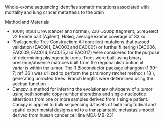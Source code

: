 Whole-exome sequencing identifies somatic mutations associated with mortality and lung cancer metastasis to the brain



Mathod and Materials

* 100ng input DNA (cancer and normal), 200-350bp fragment, SureSelect v2 Exome bait (Agilent), HiSeq, average exome coverage of 83.3x 
* Phylogenetic Tree Construction: All nonsilent mutations that passed validation (EAC001, EAC003,and EAC005) or further fi ltering (EAC006, EAC009, EAC014, EAC015,and EAC017) were considered for the purpose of determining phylogenetic trees. Trees were built using binary presence/absence matrices built from the regional distribution of variants within the tumor. The R Bioconductor package phangorn (1.99–7; ref. 36 ) was utilized to perform the parsimony ratchet method ( 18 ), generating unrooted trees. Branch lengths were determined using the acctran function
* Canopy, a method for inferring the evolutionary phylogeny of a tumor using both somatic copy number alterations and single-nucleotide
alterations from one or more samples derived from a single patient. Canopy is applied to bulk sequencing datasets of both longitudinal and spatial experimental designs and to a transplantable metastasis model derived from human cancer cell line MDA-MB-231

